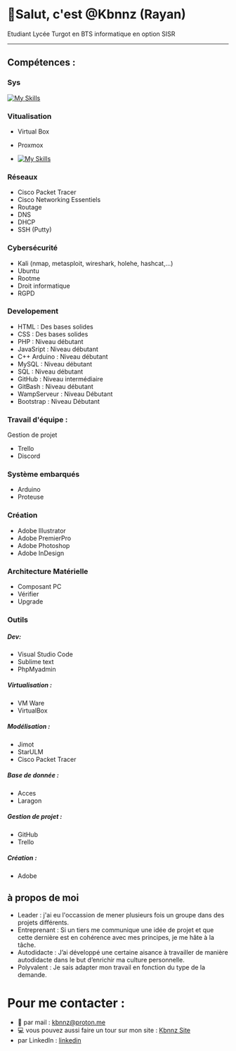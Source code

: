 # 👋Salut, c'est @Kbnnz (Rayan)

Etudiant Lycée Turgot en BTS informatique en option SISR

<hr></hr>

## Compétences :
### Sys
[![My Skills](https://skillicons.dev/icons?i=powershell,bash)](https://skillicons.dev)

### Vitualisation
- Virtual Box
- Proxmox

- [![My Skills](https://skillicons.dev/icons?i=vmware,aws,docker)](https://skillicons.dev)

### Réseaux
- Cisco Packet Tracer
- Cisco Networking Essentiels
- Routage
- DNS
- DHCP
- SSH (Putty)

### Cybersécurité
- Kali (nmap, metasploit, wireshark, holehe, hashcat,...)
- Ubuntu
- Rootme
- Droit informatique
- RGPD

### Developement
- HTML : Des bases solides
- CSS : Des bases solides
- PHP : Niveau débutant
- JavaSript : Niveau débutant
- C++ Arduino : Niveau débutant
- MySQL : Niveau débutant
- SQL : Niveau débutant
- GitHub : Niveau intermédiaire
- GitBash : Niveau débutant
- WampServeur : Niveau Débutant
- Bootstrap : Niveau Débutant

### Travail d'équipe :
Gestion de projet
- Trello
- Discord

### Système embarqués
- Arduino
- Proteuse

### Création
- Adobe Illustrator
- Adobe PremierPro
- Adobe Photoshop
- Adobe InDesign

### Architecture Matérielle
- Composant PC
- Vérifier
- Upgrade

### Outils

##### Dev:
- Visual Studio Code
- Sublime text
- PhpMyadmin

##### Virtualisation :
- VM Ware
- VirtualBox

##### Modélisation :
- Jimot
- StarULM
- Cisco Packet Tracer

##### Base de donnée : 
- Acces
- Laragon

##### Gestion de projet :
- GitHub
- Trello

##### Création :
- Adobe

## à propos de moi
- Leader : j'ai eu l'occassion de mener plusieurs fois un groupe dans des projets différents.
- Entreprenant : Si un tiers me communique une idée de projet et que cette dernière est en cohérence avec mes principes, je me hâte à la tâche.
- Autodidacte : J’ai développé une certaine aisance à travailler de manière autodidacte dans le but d’enrichir ma culture personnelle.
- Polyvalent : Je sais adapter mon travail en fonction du type de la demande.

# Pour me contacter : 
- 📩 par mail : kbnnz@proton.me
- 💻 vous pouvez aussi faire un tour sur mon site : [Kbnnz Site](https://kbnnz6.wixsite.com/kbnnz)
- par LinkedIn : [linkedin](https://www.linkedin.com/in/rayannn/)

